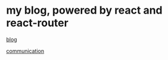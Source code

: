 # my blog, powered by react and react-router

[blog](https://hefei00.github.io/blog/)

[communication](https://github.com/hefei00/blog/issues)
